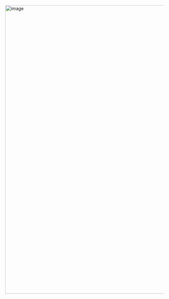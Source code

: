 <img width="917" alt="image" src="https://github.com/user-attachments/assets/36a44c61-7b21-41c9-aa42-d447ebd87dce">
